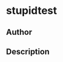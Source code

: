 # stupidtest

## Author

<!-- Insert Your Name Here -->

## Description

<!-- Describe your example here -->
